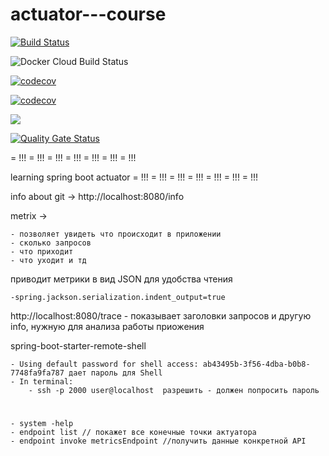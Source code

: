 # actuator---course

[![Build Status](https://travis-ci.com/smilyk/actuator---course.svg)](https://travis-ci.com/smilyk/actuator---course)

![Docker Cloud Build Status](https://img.shields.io/docker/cloud/build/smilyk/actuator)

[![codecov](https://codecov.io/gh/smilyk/actuator---course/branch/master/graph/badge.svg)](https://codecov.io/gh/smilyk/actuator---course)

[![codecov](https://codecov.io/gh/smilyk/actuator---course/branch/master/graph/badge.svg)](https://codecov.io/gh/smilyk/actuator---course)

<a href="https://codecov.io/gh/smilyk/actuator---course">
  <img src="https://codecov.io/gh/smilyk/actuator---course/branch/master/graph/badge.svg" />
</a>

[![Quality Gate Status](https://sonarcloud.io/api/project_badges/measure?project=smilyk_actuator---course&metric=alert_status)](https://sonarcloud.io/dashboard?id=smilyk_actuator---course)

= !!! = !!! = !!! = !!! = !!! = !!! = !!!

learning spring boot actuator
= !!! = !!! = !!! = !!! = !!! = !!! = !!!

info about git -> http://localhost:8080/info

metrix ->

    - позволяет увидеть что происходит в приложении
    - сколько запросов
    - что приходит
    - что уходит и тд
    
приводит метрики в вид JSON для удобства чтения


    -spring.jackson.serialization.indent_output=true
    
http://localhost:8080/trace - показывает заголовки запросов и другую info, нужную для анализа работы приожения

<artifactId>spring-boot-starter-remote-shell</artifactId>

    - Using default password for shell access: ab43495b-3f56-4dba-b0b8-7748fa9fa787 дает пароль для Shell
    - In terminal:
        - ssh -p 2000 user@localhost  разрешить - должен попросить пароль
        
#

    - system -help
    - endpoint list // покажет все конечные точки актуатора
    - endpoint invoke metricsEndpoint //получить данные конкретной API
    